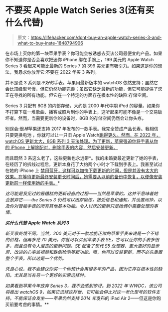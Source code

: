 # 不要买 Apple Watch Series 3(还有买什么代替)

> 原文：<https://lifehacker.com/dont-buy-an-apple-watch-series-3-and-what-to-buy-inste-1848794906>

在市场上买你的第一块苹果手表？你可能会被诱惑去买该公司最便宜的产品。如果你不知道你是否会喜欢把迷你 iPhone 绑在手腕上，199 美元的 Apple Watch Series 3 看起来可能比最新的 Series 7 的 399 美元更有吸引力。如果这是你的想法，我恳求你放弃它:不要在 2022 年买 3 系列。



并不是说 3 系列是*不好的*手表。苹果用最新版本的 watchOS 依然支持；虽然它会比顶级型号慢，但它仍然功能完善；虽然它缺乏最新的功能，但它可能提供了您正在寻找的所有功能。但它在一个特定的方面存在根本性的缺陷:存储空间。

Series 3 只配有 8GB 的内部存储，大约是 2000 年代中期 iPod 的容量。如果你不打算下载一堆歌曲、播客或照片到你的手表上，这听起来可能不像是一个交易破坏者。然而，当需要更新你的设备时，8GB 的存储空间仍然会让你头疼。

别误会:很*棒*苹果还支持 2017 年发布的一款手表。我完全赞成产品长寿。我相信只要更换电池 ，你就可以让一只旧 Apple Watch[跑得更久。然而，在 2022 年，watchOS 更新太大，8GB 系列 3 无法处理。为了更新，苹果强迫你将手表从你的 iPhone 上解除配对，删除手表的内容，然后安装更新。](https://lifehacker.com/your-apple-watch-just-needs-a-new-battery-1848769007)

而且既然 3 系这么老了，这些更新也永远带*。我的未婚妻最近更新了她的手表，在经历了的拆线过程后，更新本身花了大约两个小时才下载到手表上。我甚至试过在她的 iPhone 上 [禁用蓝牙，这样可以加快下载更新的时间，但是并没有太大的效果。在等待更新最终安装更长时间后，她需要从以前的备份中恢复，以便像安装更新前一样使用她的手表。](https://lifehacker.com/how-to-speed-up-your-apple-watch-updates-1847715184)*

*这可能是我见过的最糟糕的更新设备的过程——当然是苹果的。这并不意味着她会放弃它——the Series 3 仍然可以跟踪锻炼，接受信息和通知，并设置闹钟，以及你对智能手表的所有其他基本功能。令人讨厌的更新只是她偶尔需要处理的事情。*

***买什么代替 Apple Watch 系列 3***

*新买家处境不同。当然，200 美元对于一款功能正常的苹果手表来说是一个不错的价格，但再多花 70 美元，你就可以买到苹果手表 SE，它可以让你的手表多很多，而且没有令人沮丧的更新问题。SE 配备了现代 S5 处理器、更大更好的显示屏、改进的心率监视器和跌倒检测等新功能。哦，你可以安装更新，而不必先重置整个手表，所以这是一个优势。*

*凭良心说，我不会建议你买一个你预计会用很多年的产品，因为它存在根本性的缺陷，尤其是当有另一个更好的实惠选择时。*

*如果看到苹果今年放弃 Series 3，我不会感到惊讶。到 2022 年 WWDC，该公司将推出 watchOS 9，如果它选择这样做，它可能会停止对这一老化型号的软件支持。不能保证会发生——苹果仍然支持 2014 年*发布的 iPad Air 2——但这是你购买前要考虑的事情。**